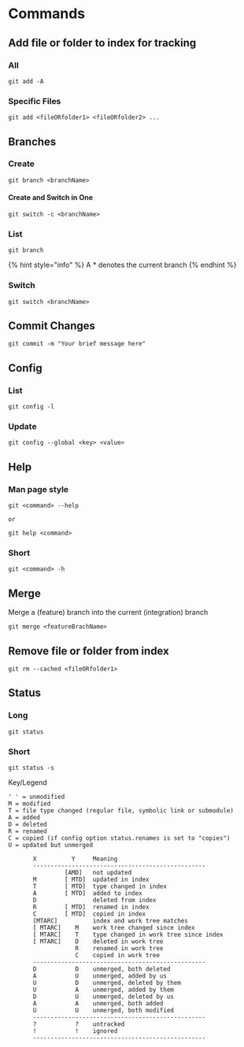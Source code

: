 # Commands

## Add file or folder to index for tracking

### All&#x20;

```
git add -A
```

### Specific Files

```
git add <fileORfolder1> <fileORfolder2> ...
```

## Branches

### Create

```
git branch <branchName>
```

#### Create and Switch in One

```
git switch -c <branchName>
```

### List

```
git branch
```

{% hint style="info" %}
A \* denotes the current branch
{% endhint %}

### Switch

```
git switch <branchName>
```

## Commit Changes

```
git commit -m "Your brief message here"
```

## Config

### List

```
git config -l
```

### Update

```
git config --global <key> <value>
```

## Help

### Man page style

```
git <command> --help

or

git help <command>
```

### Short

```
git <command> -h
```

## Merge

Merge a (feature) branch into the current (integration) branch

```
git merge <featureBrachName>
```

## Remove file or folder from index

```
git rm --cached <fileORfolder1>
```

## Status

### Long

```
git status
```

### Short

```
git status -s
```

Key/Legend

```
' ' = unmodified
M = modified
T = file type changed (regular file, symbolic link or submodule)
A = added
D = deleted
R = renamed
C = copied (if config option status.renames is set to "copies")
U = updated but unmerged

       X          Y     Meaning
       -------------------------------------------------
                [AMD]   not updated
       M        [ MTD]  updated in index
       T        [ MTD]  type changed in index
       A        [ MTD]  added to index
       D                deleted from index
       R        [ MTD]  renamed in index
       C        [ MTD]  copied in index
       [MTARC]          index and work tree matches
       [ MTARC]    M    work tree changed since index
       [ MTARC]    T    type changed in work tree since index
       [ MTARC]    D    deleted in work tree
                   R    renamed in work tree
                   C    copied in work tree
       -------------------------------------------------
       D           D    unmerged, both deleted
       A           U    unmerged, added by us
       U           D    unmerged, deleted by them
       U           A    unmerged, added by them
       D           U    unmerged, deleted by us
       A           A    unmerged, both added
       U           U    unmerged, both modified
       -------------------------------------------------
       ?           ?    untracked
       !           !    ignored
       -------------------------------------------------
```
